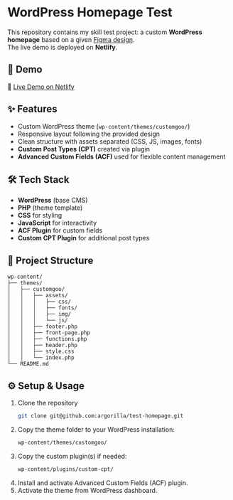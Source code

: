 # WordPress Homepage Test

This repository contains my skill test project: a custom **WordPress homepage** based on a given [Figma design](https://www.figma.com/design/JRU7syeOq0e7hDd3corwP2/Test-File?node-id=1342-1740).  
The live demo is deployed on **Netlify**.

## 🚀 Demo
🔗 [Live Demo on Netlify](https://candid-douhua-22f3db.netlify.app/)

## ✨ Features
- Custom WordPress theme (`wp-content/themes/customgoo/`)
- Responsive layout following the provided design
- Clean structure with assets separated (CSS, JS, images, fonts)
- **Custom Post Types (CPT)** created via plugin
- **Advanced Custom Fields (ACF)** used for flexible content management

## 🛠️ Tech Stack
- **WordPress** (base CMS)
- **PHP** (theme template)
- **CSS** for styling
- **JavaScript** for interactivity
- **ACF Plugin** for custom fields
- **Custom CPT Plugin** for additional post types

## 📂 Project Structure
```
wp-content/
├── themes/
│   ├── customgoo/
│   │   ├── assets/
│   │   │   ├── css/
│   │   │   ├── fonts/
│   │   │   ├── img/
│   │   │   └── js/
│   │   ├── footer.php
│   │   ├── front-page.php
│   │   ├── functions.php
│   │   ├── header.php
│   │   ├── style.css
│   │   └── index.php
└── README.md
```

## ⚙️ Setup & Usage
1. Clone the repository
   ```bash
   git clone git@github.com:argorilla/test-homepage.git
2. Copy the theme folder to your WordPress installation:
    ```bash
   wp-content/themes/customgoo/
3. Copy the custom plugin(s) if needed:
    ```bash
    wp-content/plugins/custom-cpt/
4. Install and activate Advanced Custom Fields (ACF) plugin.
5. Activate the theme from WordPress dashboard.
